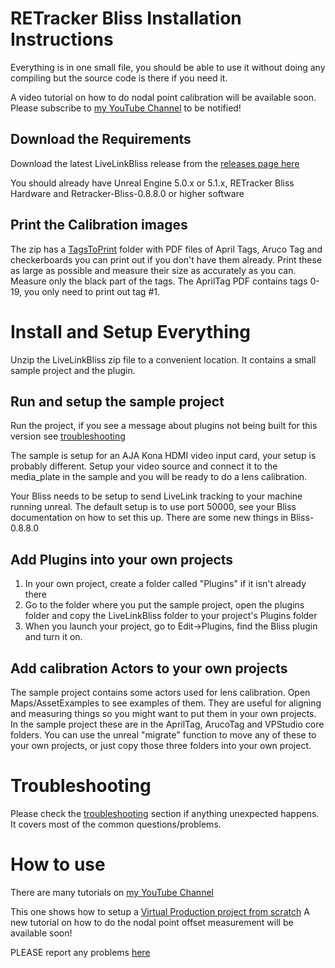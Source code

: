 # RETracker Bliss Installation Instructions

Everything is in one small file, you should be able to use it without doing any compiling but the source code is there if you need it.

A video tutorial on how to do nodal point calibration will be available soon.  Please subscribe to [my YouTube Channel](https://www.youtube.com/user/GregCorson) to be notified!

## Download the Requirements 

Download the latest LiveLinkBliss release from the [releases page here](https://github.com/MiloMindbender/LiveLinkPlugins/releases)

You should already have Unreal Engine 5.0.x or 5.1.x, RETracker Bliss Hardware and Retracker-Bliss-0.8.8.0 or higher software

## Print the Calibration images

The zip has a [TagsToPrint](../TagsToPrint) folder with PDF files of April Tags, Aruco Tag and checkerboards you can print out if you don't have them already. Print these as large as possible and measure their size as accurately as you can.  Measure only the black part of the tags.  The AprilTag PDF contains tags 0-19, you only need to print out tag #1.

# Install and Setup Everything

Unzip the LiveLinkBliss zip file to a convenient location.  It contains a small sample project and the plugin.

## Run and setup the sample project

Run the project, if you see a message about plugins not being built for this version see [troubleshooting](TROUBLESHOOTING.md) 

The sample is setup for an AJA Kona HDMI video input card, your setup is probably different.  Setup your video source and connect it to the media_plate in the sample and you will be ready to do a lens calibration.

Your Bliss needs to be setup to send LiveLink tracking to your machine running unreal.  The default setup is to use port 50000, see your Bliss documentation on how to set this up.  There are some new things in Bliss-0.8.8.0

## Add Plugins into your own projects

1. In your own project, create a folder called "Plugins" if it isn't already there
2. Go to the folder where you put the sample project, open the plugins folder and copy the LiveLinkBliss folder to your project's Plugins folder
3. When you launch your project, go to Edit->Plugins, find the Bliss plugin and turn it on.

## Add calibration Actors to your own projects

The sample project contains some actors used for lens calibration.  Open Maps/AssetExamples to see examples of them. They are useful for aligning and measuring things so you might want to put them in your own projects.  In the sample project these are in the AprilTag, ArucoTag and VPStudio core folders.  You can use the unreal "migrate" function to move any of these to your own projects, or just copy those three folders into your own project.

# Troubleshooting

Please check the [troubleshooting](TROUBLESHOOTING.md) section if anything unexpected happens.  It covers most of the common questions/problems.

# How to use

There are many tutorials on [my YouTube Channel](https://www.youtube.com/user/GregCorson)

This one shows how to setup a [Virtual Production project from scratch](https://youtu.be/ebuLqk85VTQ)
A new tutorial on how to do the nodal point offset measurement will be available soon!

PLEASE report any problems [here](https://github.com/MiloMindbender/LiveLinkPlugins/issues)
